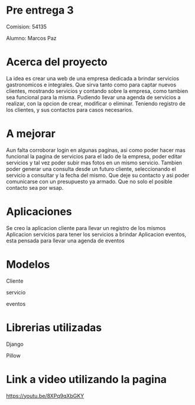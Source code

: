 # Pre entrega 3 

Comision: 54135

Alumno: Marcos Paz

# Acerca del proyecto

La idea es crear una web de una empresa dedicada a brindar servicios gastronomicos e integrales.
Que sirva tanto como para captar nuevos clientes, mostrando servicios y contando sobre la empresa,
como tambien sea funcional para la misma. Pudiendo llevar una agenda de servicios a realizar, con la 
opcion de crear, modificar o eliminar. Teniendo registro de los clientes, y sus contactos para casos necesarios.

# A mejorar

Aun falta corroborar login en algunas paginas, asi como poder hacer mas funcional la pagina de servicios para el lado de la empresa, poder editar servicios y tal vez poder subir mas fotos en un mismo servicio.
Tambien poder generar una consulta desde un futuro cliente, seleccionando el servicio a consultar y la fecha del mismo. Que deje su contacto y asi poder comunicarse con un presupuesto ya armado. Que no solo el posible contacto sea por wsap.

# Aplicaciones
Se creo la aplicacion cliente para llevar un registro de los mismos
Aplicacion servicios para tener los servicios a brindar
Aplicacion eventos, esta pensada para llevar una agenda de eventos

# Modelos 

Cliente

servicio

eventos

# Librerias utilizadas

Django

Pillow

# Link a video utilizando la pagina

https://youtu.be/8XPq9qXbGKY

# 